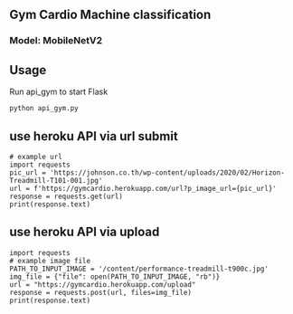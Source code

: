 ## Gym Cardio Machine classification
### Model: MobileNetV2

## Usage
Run api_gym to start Flask
```
python api_gym.py
```

## use heroku API via url submit

```
# example url
import requests
pic_url = 'https://johnson.co.th/wp-content/uploads/2020/02/Horizon-Treadmill-T101-001.jpg'
url = f'https://gymcardio.herokuapp.com/url?p_image_url={pic_url}'
response = requests.get(url)
print(response.text)
```

## use heroku API via upload

```
import requests
# example image file
PATH_TO_INPUT_IMAGE = '/content/performance-treadmill-t900c.jpg'
img_file = {"file": open(PATH_TO_INPUT_IMAGE, "rb")}
url = "https://gymcardio.herokuapp.com/upload"
response = requests.post(url, files=img_file)
print(response.text)
```

